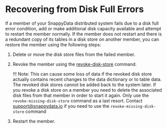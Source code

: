 <a id="recovering_from_disk_full_errors"></a>

# Recovering from Disk Full Errors

If a member of your SnappyData distributed system fails due to a disk full error condition, add or make additional disk capacity available and attempt to restart the member normally. If the member does not restart and there is a redundant copy of its tables in a disk store on another member, you can restore the member using the following steps:

1.  Delete or move the disk store files from the failed member.
<!--  Use the [list-missing-disk-stores](http://snappydatainc.github.io/snappydata/reference/command_line_utilities/store-list-missing-disk-stores) snappy-shell command to identify any missing data. You may need to manually restore this data.-->

2.  Revoke the member using the [revoke-disk-store](http://snappydatainc.github.io/snappydata/reference/command_line_utilities/store-revoke-missing-disk-stores) command.

	!!! Note:
		This can cause some loss of data if the revoked disk store actually contains recent changes to the data dictionary or to table data. The revoked disk stores cannot be added back to the system later. If you revoke a disk store on a member you need to delete the associated disk files from that member in order to start it again. Only use the `revoke-missing-disk-store` command as a last resort.  Contact [support@snappydata.io](mailto:suppport@snappydata.io) if you need to use the `revoke-missing-disk-store` command

3.  Restart the member.
